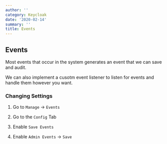 ```yaml
---
author: ''
category: Keycloak
date: '2020-02-14'
summary: ''
title: Events
---
```

## Events

Most events that occur in the system generates an event that we can save and audit.

We can also implement a cusotm event listener to listen for events and handle them however you want.

### Changing Settings

1. Go to `Manage` -> `Events`

2. Go to the `Config` Tab

3. Enable `Save Events`

4. Enable `Admin Events` -> `Save`

